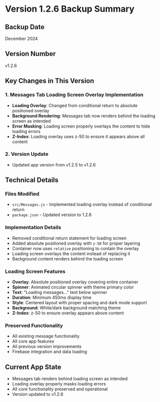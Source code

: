 # Version 1.2.6 Backup Summary

## Backup Date
December 2024

## Version Number
v1.2.6

## Key Changes in This Version

### 1. Messages Tab Loading Screen Overlay Implementation
- **Loading Overlay**: Changed from conditional return to absolute positioned overlay
- **Background Rendering**: Messages tab now renders behind the loading screen as intended
- **Error Masking**: Loading screen properly overlays the content to hide loading errors
- **Z-Index**: Loading overlay uses z-50 to ensure it appears above all content

### 2. Version Update
- Updated app version from v1.2.5 to v1.2.6

## Technical Details

### Files Modified
- `src/Messages.js` - Implemented loading overlay instead of conditional return
- `package.json` - Updated version to 1.2.6

### Implementation Details
- Removed conditional return statement for loading screen
- Added absolute positioned overlay with `z-50` for proper layering
- Container now uses `relative` positioning to contain the overlay
- Loading screen overlays the content instead of replacing it
- Background content renders behind the loading screen

### Loading Screen Features
- **Overlay**: Absolute positioned overlay covering entire container
- **Spinner**: Animated circular spinner with theme primary color
- **Text**: "Loading messages..." text below spinner
- **Duration**: Minimum 450ms display time
- **Style**: Centered layout with proper spacing and dark mode support
- **Background**: White/dark background matching theme
- **Z-Index**: z-50 to ensure overlay appears above content

### Preserved Functionality
- All existing message functionality
- All core app features
- All previous version improvements
- Firebase integration and data loading

## Current App State
- Messages tab renders behind loading screen as intended
- Loading overlay properly masks loading errors
- All core functionality preserved and operational
- Version updated to v1.2.6
